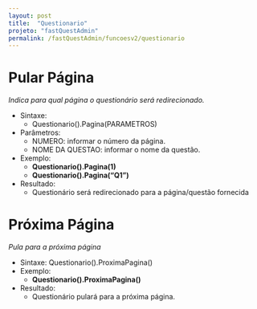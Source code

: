 ```yaml
---
layout: post
title:  "Questionario"
projeto: "fastQuestAdmin"
permalink: /fastQuestAdmin/funcoesv2/questionario
---
```

# Pular Página
*Indica para qual página o questionário será redirecionado.*
- Sintaxe:
    - Questionario().Pagina(PARAMETROS)
- Parâmetros:
    - NUMERO: informar o número da página.
    - NOME DA QUESTAO: informar o nome da questão.
- Exemplo:
    - **Questionario().Pagina(1)**
    - **Questionario().Pagina(“Q1”)**
- Resultado:
    - Questionário será redirecionado para a página/questão fornecida  

# Próxima Página
*Pula para a próxima página*
- Sintaxe: Questionario().ProximaPagina()
- Exemplo:
    - **Questionario().ProximaPagina()**
- Resultado:
    - Questionário pulará para a próxima página.
